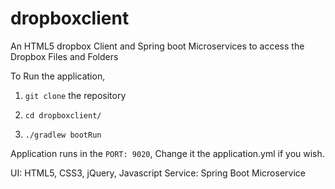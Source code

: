 # dropboxclient
An HTML5 dropbox Client and Spring boot Microservices to access the Dropbox Files and Folders


To Run the application, 

1. `git clone` the repository

2. `cd dropboxclient/`

3. `./gradlew bootRun`

Application runs in the `PORT: 9020`, Change it the application.yml if you wish.

UI: HTML5, CSS3, jQuery, Javascript
Service: Spring Boot Microservice
